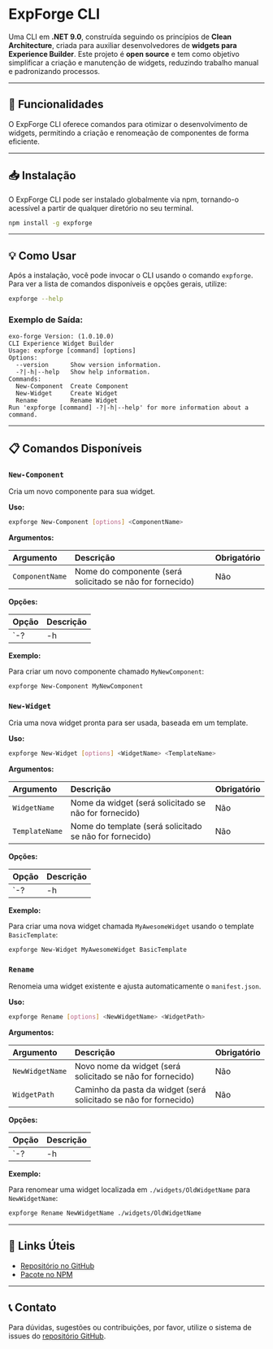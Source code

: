 # ExpForge CLI

Uma CLI em **.NET 9.0**, construída seguindo os princípios de **Clean Architecture**, criada para auxiliar desenvolvedores de **widgets para Experience Builder**. Este projeto é **open source** e tem como objetivo simplificar a criação e manutenção de widgets, reduzindo trabalho manual e padronizando processos.

---

## 🚀 Funcionalidades

O ExpForge CLI oferece comandos para otimizar o desenvolvimento de widgets, permitindo a criação e renomeação de componentes de forma eficiente.

---

## 📥 Instalação

O ExpForge CLI pode ser instalado globalmente via npm, tornando-o acessível a partir de qualquer diretório no seu terminal.

```bash
npm install -g expforge
```

---

## 💡 Como Usar

Após a instalação, você pode invocar o CLI usando o comando `expforge`. Para ver a lista de comandos disponíveis e opções gerais, utilize:

```bash
expforge --help
```

### Exemplo de Saída:

```
exo-forge Version: (1.0.10.0)
CLI Experience Widget Builder
Usage: expforge [command] [options]
Options:
  --version      Show version information.
  -?|-h|--help   Show help information.
Commands:
  New-Component  Create Component
  New-Widget     Create Widget
  Rename         Rename Widget
Run 'expforge [command] -?|-h|--help' for more information about a command.
```

---

## 📋 Comandos Disponíveis

### `New-Component`

Cria um novo componente para sua widget.

**Uso:**

```bash
expforge New-Component [options] <ComponentName>
```

**Argumentos:**

| Argumento     | Descrição                                  | Obrigatório |
| :------------ | :----------------------------------------- | :---------- |
| `ComponentName` | Nome do componente (será solicitado se não for fornecido) | Não         |

**Opções:**

| Opção        | Descrição              |
| :----------- | :--------------------- |
| `-?|-h|--help` | Mostra informações de ajuda. |

**Exemplo:**

Para criar um novo componente chamado `MyNewComponent`:

```bash
expforge New-Component MyNewComponent
```

### `New-Widget`

Cria uma nova widget pronta para ser usada, baseada em um template.

**Uso:**

```bash
expforge New-Widget [options] <WidgetName> <TemplateName>
```

**Argumentos:**

| Argumento     | Descrição                                  | Obrigatório |
| :------------ | :----------------------------------------- | :---------- |
| `WidgetName`    | Nome da widget (será solicitado se não for fornecido) | Não         |
| `TemplateName`  | Nome do template (será solicitado se não for fornecido) | Não         |

**Opções:**

| Opção        | Descrição              |
| :----------- | :--------------------- |
| `-?|-h|--help` | Mostra informações de ajuda. |

**Exemplo:**

Para criar uma nova widget chamada `MyAwesomeWidget` usando o template `BasicTemplate`:

```bash
expforge New-Widget MyAwesomeWidget BasicTemplate
```

### `Rename`

Renomeia uma widget existente e ajusta automaticamente o `manifest.json`.

**Uso:**

```bash
expforge Rename [options] <NewWidgetName> <WidgetPath>
```

**Argumentos:**

| Argumento       | Descrição                                  | Obrigatório |
| :-------------- | :----------------------------------------- | :---------- |
| `NewWidgetName` | Novo nome da widget (será solicitado se não for fornecido) | Não         |
| `WidgetPath`    | Caminho da pasta da widget (será solicitado se não for fornecido) | Não         |

**Opções:**

| Opção        | Descrição              |
| :----------- | :--------------------- |
| `-?|-h|--help` | Mostra informações de ajuda. |

**Exemplo:**

Para renomear uma widget localizada em `./widgets/OldWidgetName` para `NewWidgetName`:

```bash
expforge Rename NewWidgetName ./widgets/OldWidgetName
```

---

## 🔗 Links Úteis

*   [Repositório no GitHub](https://github.com/celinhodaltro/experience-widget)
*   [Pacote no NPM](https://www.npmjs.com/package/expforge)

---

## 📞 Contato

Para dúvidas, sugestões ou contribuições, por favor, utilize o sistema de issues do [repositório GitHub](https://github.com/celinhodaltro/experience-widget).

